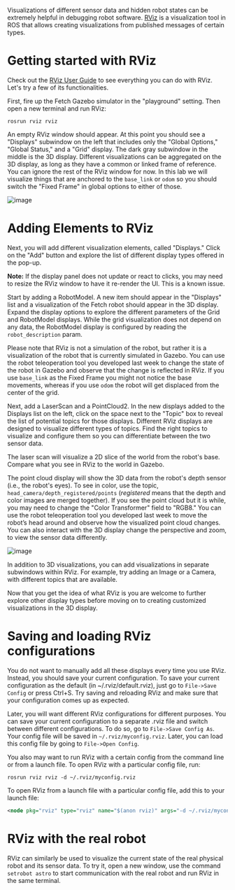 Visualizations of different sensor data and hidden robot states can be extremely helpful in debugging robot software.
[RViz](http://wiki.ros.org/rviz) is a visualization tool in ROS that allows creating visualizations from published messages of certain types.

# Getting started with RViz

Check out the [RViz User Guide](http://wiki.ros.org/rviz/UserGuide) to see everything you can do with RViz.
Let's try a few of its functionalities.

First, fire up the Fetch Gazebo simulator in the "playground" setting. Then open a new terminal and run RViz:

```
rosrun rviz rviz
```

An empty RViz window should appear.
At this point you should see a "Displays" subwindow on the left that includes only the "Global Options," "Global Status," and a "Grid" display.
The dark gray subwindow in the middle is the 3D display.
Different visualizations can be aggregated on the 3D display, as long as they have a common or linked frame of reference. You can ignore the rest of the RViz window for now.
In this lab we will visualize things that are anchored to the `base_link` or `odom` so you should switch the "Fixed Frame" in global options to either of those.

![image](https://cloud.githubusercontent.com/assets/1175286/25155859/309204e4-244c-11e7-97c1-9823cb046567.png)

# Adding Elements to RViz

Next, you will add different visualization elements, called "Displays."
Click on the "Add" button and explore the list of different display types offered in the pop-up.

**Note:** If the display panel does not update or react to clicks, you may need to resize the RViz window to have it re-render the UI.
This is a known issue.

Start by adding a RobotModel.
A new item should appear in the "Displays" list and a visualization of the Fetch robot should appear in the 3D display. 
Expand the display options to explore the different parameters of the Grid and RobotModel displays.
While the grid visualization does not depend on any data, the RobotModel display is configured by reading the  `robot_description` param.

Please note that RViz is not a simulation of the robot, but rather it is a visualization of the robot that is currently simulated in Gazebo.
You can use the robot teleoperation tool you developed last week to change the state of the robot in Gazebo and observe that the change is reflected in RViz.
If you use `base_link` as the Fixed Frame you might not notice the base movements, whereas if you use `odom` the robot will get displaced from the center of the grid.

Next, add a LaserScan and a PointCloud2.
In the new displays added to the Displays list on the left, click on the space next to the "Topic" box to reveal the list of potential topics for those displays.
Different RViz displays are designed to visualize different types of topics.
Find the right topics to visualize and configure them so you can differentiate between the two sensor data.

The laser scan will visualize a 2D slice of the world from the robot's base.
Compare what you see in RViz to the world in Gazebo.

The point cloud display will show the 3D data from the robot's depth sensor (i.e., the robot's eyes).
To see in color, use the topic, `head_camera/depth_registered/points` (*registered* means that the depth and color images are merged together).
If you see the point cloud but it is while, you may need to change the "Color Transformer" field to "RGB8."
You can use the robot teleoperation tool you developed last week to move the robot’s head around and observe how the visualized point cloud changes.
You can also interact with the 3D display change the perspective and zoom, to view the sensor data differently.

![image](https://cloud.githubusercontent.com/assets/1175286/25156187/df2d5fa2-244d-11e7-8910-0bc2cae8e43f.png)

In addition to 3D visualizations, you can add visualizations in separate subwindows within RViz. For example, try adding an Image or a Camera, with different topics that are available.

Now that you get the idea of what RViz is you are welcome to further explore other display types before moving on to creating customized visualizations in the 3D display.

# Saving and loading RViz configurations

You do not want to manually add all these displays every time you use RViz.
Instead, you should save your current configuration.
To save your current configuration as the default (in ~/.rviz/default.rviz), just go to `File->Save Config` or press Ctrl+S.
Try saving and reloading RViz and make sure that your configuration comes up as expected.

Later, you will want different RViz configurations for different purposes.
You can save your current configuration to a separate .rviz file and switch between different configurations.
To do so, go to `File->Save Config As`.
Your config file will be saved in `~/.rviz/myconfig.rviz`.
Later, you can load this config file by going to `File->Open Config`.

You also may want to run RViz with a certain config from the command line or from a launch file.
To open RViz with a particular config file, run:
```
rosrun rviz rviz -d ~/.rviz/myconfig.rviz
```

To open RViz from a launch file with a particular config file, add this to your launch file:
```xml
<node pkg="rviz" type="rviz" name="$(anon rviz)" args="-d ~/.rviz/myconfig.rviz" />
```

# RViz with the real robot

RViz can similarly be used to visualize the current state of the real physical robot and its sensor data.
To try it, open a new window, use the command `setrobot astro` to start communication with the real robot and run RViz in the same terminal.
